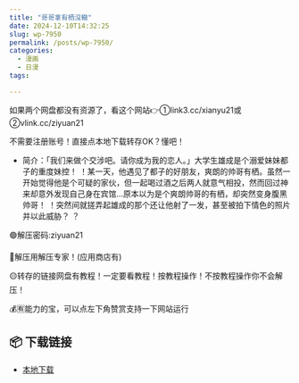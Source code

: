 ```yaml
---
title: "哥哥拿有栖沒轍"
date: 2024-12-10T14:32:25
slug: wp-7950
permalink: /posts/wp-7950/
categories:
  - 漫画
  - 日漫
tags:

---
```


如果两个网盘都没有资源了，看这个网站👉①link3.cc/xianyu21或②vlink.cc/ziyuan21

不需要注册账号！直接点本地下载转存OK？懂吧！

*   简介：「我们来做个交涉吧。请你成为我的恋人。」大学生雄成是个溺爱妹妹都子的重度妹控！ ！某一天，他遇见了都子的好朋友，爽朗的帅哥有栖。虽然一开始觉得他是个可疑的家伙，但一起喝过酒之后两人就意气相投，然而回过神来却意外发现自己身在宾馆…原本以为是个爽朗帅哥的有栖，却突然变身腹黑帅哥！ ！突然间就搓弄起雄成的那个还让他射了一发，甚至被拍下情色的照片并以此威胁？ ？

🟢解压密码:ziyuan21

🔵解压用解压专家！(应用商店有)

🟡转存的链接网盘有教程！一定要看教程！按教程操作！不按教程操作你不会解压！

💰🈶能力的宝，可以点左下角赞赏支持一下网站运行

## 📦 下载链接
- [本地下载](https://blziyuan21.com/pay-download/7950?key=9dbc0d3ae0&down_id=0)


